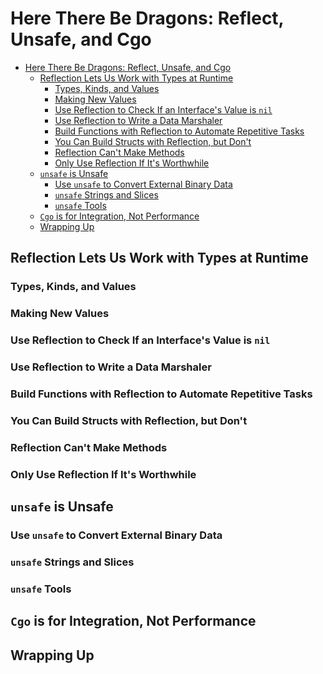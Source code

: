 # Here There Be Dragons: Reflect, Unsafe, and Cgo

<!--toc:start-->
- [Here There Be Dragons: Reflect, Unsafe, and Cgo](#here-there-be-dragons-reflect-unsafe-and-cgo)
  - [Reflection Lets Us Work with Types at Runtime](#reflection-lets-us-work-with-types-at-runtime)
    - [Types, Kinds, and Values](#types-kinds-and-values)
    - [Making New Values](#making-new-values)
    - [Use Reflection to Check If an Interface's Value is `nil`](#use-reflection-to-check-if-an-interfaces-value-is-nil)
    - [Use Reflection to Write a Data Marshaler](#use-reflection-to-write-a-data-marshaler)
    - [Build Functions with Reflection to Automate Repetitive Tasks](#build-functions-with-reflection-to-automate-repetitive-tasks)
    - [You Can Build Structs with Reflection, but Don't](#you-can-build-structs-with-reflection-but-dont)
    - [Reflection Can't Make Methods](#reflection-cant-make-methods)
    - [Only Use Reflection If It's Worthwhile](#only-use-reflection-if-its-worthwhile)
  - [`unsafe` is Unsafe](#unsafe-is-unsafe)
    - [Use `unsafe` to Convert External Binary Data](#use-unsafe-to-convert-external-binary-data)
    - [`unsafe` Strings and Slices](#unsafe-strings-and-slices)
    - [`unsafe` Tools](#unsafe-tools)
  - [`Cgo` is for Integration, Not Performance](#cgo-is-for-integration-not-performance)
  - [Wrapping Up](#wrapping-up)
<!--toc:end-->

## Reflection Lets Us Work with Types at Runtime 

### Types, Kinds, and Values 

### Making New Values 

### Use Reflection to Check If an Interface's Value is `nil` 

### Use Reflection to Write a Data Marshaler

### Build Functions with Reflection to Automate Repetitive Tasks

### You Can Build Structs with Reflection, but Don't 

### Reflection Can't Make Methods 

### Only Use Reflection If It's Worthwhile 

## `unsafe` is Unsafe 

### Use `unsafe` to Convert External Binary Data 

### `unsafe` Strings and Slices 

### `unsafe` Tools

## `Cgo` is for Integration, Not Performance

## Wrapping Up
